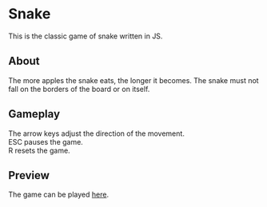 # Snake

  This is the classic game of snake written in JS.

## About  

The more apples the snake eats, the longer it becomes. The snake must not fall on the borders of the board or on itself.

## Gameplay  

The arrow keys adjust the direction of the movement.  
ESC pauses the game.  
R resets the game.

## Preview  

The game can be played [here][snake].

[snake]: https://geo-liak.github.io/snake/ "Play snake"